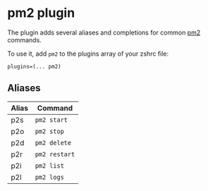# pm2 plugin

The plugin adds several aliases and completions for common [pm2](http://pm2.keymetrics.io/) commands.

To use it, add `pm2` to the plugins array of your zshrc file:

```
plugins=(... pm2)
```

## Aliases

| Alias  | Command              |
|--------|----------------------|
| p2s  | `pm2 start` |
| p2o  | `pm2 stop` |
| p2d | `pm2 delete` |
| p2r   | `pm2 restart` |
| p2i   | `pm2 list` |
| p2l   |  `pm2 logs` |
